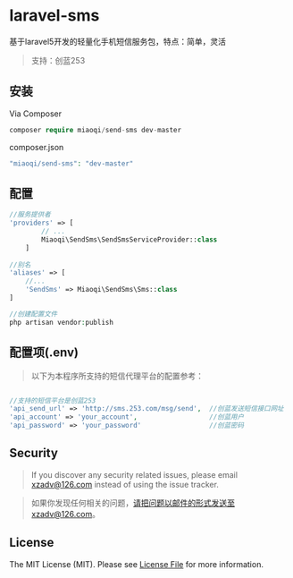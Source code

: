 # laravel-sms


基于laravel5开发的轻量化手机短信服务包，特点：简单，灵活


  > 支持：创蓝253


## 安装

Via Composer

``` php
composer require miaoqi/send-sms dev-master
```

composer.json


``` php
"miaoqi/send-sms": "dev-master"
```

## 配置

``` php
//服务提供者
'providers' => [
        // ...
        Miaoqi\SendSms\SendSmsServiceProvider::class
    ]
    
//别名
'aliases' => [
    //...
    'SendSms' => Miaoqi\SendSms\Sms::class    
]

//创建配置文件
php artisan vendor:publish
```


## 配置项(.env)

   > 以下为本程序所支持的短信代理平台的配置参考：


``` php

//支持的短信平台是创蓝253
'api_send_url' => 'http://sms.253.com/msg/send',  //创蓝发送短信接口网址
'api_account' => 'your_account',                  //创蓝用户
'api_password' => 'your_password'                 //创蓝密码
```

## Security

> If you discover any security related issues, please email xzadv@126.com instead of using the issue tracker.

> 如果你发现任何相关的问题，请把问题以邮件的形式发送至xzadv@126.com。


## License

The MIT License (MIT). Please see [License File](LICENSE.md) for more information.
